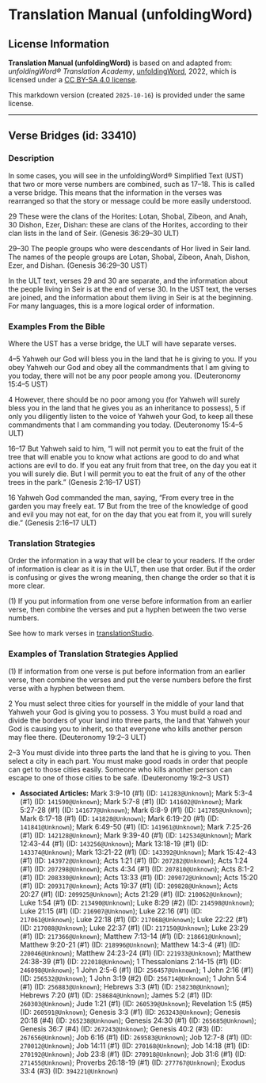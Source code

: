 # Translation Manual (unfoldingWord)

## License Information

**Translation Manual (unfoldingWord)** is based on and adapted from: _unfoldingWord® Translation Academy_, [unfoldingWord](https://unfoldingword.org/utw), 2022, which is licensed under a [CC BY-SA 4.0 license](https://creativecommons.org/licenses/by-sa/4.0/legalcode.en).

This markdown version (created `2025-10-16`) is provided under the same license.



--------------------------------

## Verse Bridges (id: 33410)

### Description

In some cases, you will see in the unfoldingWord® Simplified Text (UST) that two or more verse numbers are combined, such as 17–18\. This is called a verse bridge. This means that the information in the verses was rearranged so that the story or message could be more easily understood.

29 These were the clans of the Horites: Lotan, Shobal, Zibeon, and Anah, 30 Dishon, Ezer, Dishan: these are clans of the Horites, according to their clan lists in the land of Seir. (Genesis 36:29–30 ULT)

29–30 The people groups who were descendants of Hor lived in Seir land. The names of the people groups are Lotan, Shobal, Zibeon, Anah, Dishon, Ezer, and Dishan. (Genesis 36:29–30 UST)

In the ULT text, verses 29 and 30 are separate, and the information about the people living in Seir is at the end of verse 30\. In the UST text, the verses are joined, and the information about them living in Seir is at the beginning. For many languages, this is a more logical order of information.

### Examples From the Bible

Where the UST has a verse bridge, the ULT will have separate verses.

4–5 Yahweh our God will bless you in the land that he is giving to you. If you obey Yahweh our God and obey all the commandments that I am giving to you today, there will not be any poor people among you. (Deuteronomy 15:4–5 UST)

4 However, there should be no poor among you (for Yahweh will surely bless you in the land that he gives you as an inheritance to possess), 5 if only you diligently listen to the voice of Yahweh your God, to keep all these commandments that I am commanding you today. (Deuteronomy 15:4–5 ULT)

16–17 But Yahweh said to him, “I will not permit you to eat the fruit of the tree that will enable you to know what actions are good to do and what actions are evil to do. If you eat any fruit from that tree, on the day you eat it you will surely die. But I will permit you to eat the fruit of any of the other trees in the park.” (Genesis 2:16–17 UST)

16 Yahweh God commanded the man, saying, “From every tree in the garden you may freely eat. 17 But from the tree of the knowledge of good and evil you may not eat, for on the day that you eat from it, you will surely die.” (Genesis 2:16–17 ULT)

### Translation Strategies

Order the information in a way that will be clear to your readers. If the order of information is clear as it is in the ULT, then use that order. But if the order is confusing or gives the wrong meaning, then change the order so that it is more clear.

(1\) If you put information from one verse before information from an earlier verse, then combine the verses and put a hyphen between the two verse numbers.

See how to mark verses in [translationStudio](https://help.door43.org/en/knowledgebase/13-translationstudio-android/docs/24-marking-verses-in-translationstudio).

### Examples of Translation Strategies Applied

(1\) If information from one verse is put before information from an earlier verse, then combine the verses and put the verse numbers before the first verse with a hyphen between them.

2 You must select three cities for yourself in the middle of your land that Yahweh your God is giving you to possess. 3 You must build a road and divide the borders of your land into three parts, the land that Yahweh your God is causing you to inherit, so that everyone who kills another person may flee there. (Deuteronomy 19:2–3 ULT)

2–3 You must divide into three parts the land that he is giving to you. Then select a city in each part. You must make good roads in order that people can get to those cities easily. Someone who kills another person can escape to one of those cities to be safe. (Deuteronomy 19:2–3 UST)

* **Associated Articles:** Mark 3:9-10 (#1) (ID: `141283@Unknown`); Mark 5:3-4 (#1) (ID: `141590@Unknown`); Mark 5:7-8 (#1) (ID: `141602@Unknown`); Mark 5:27-28 (#1) (ID: `141677@Unknown`); Mark 6:8-9 (#1) (ID: `141785@Unknown`); Mark 6:17-18 (#1) (ID: `141828@Unknown`); Mark 6:19-20 (#1) (ID: `141841@Unknown`); Mark 6:49-50 (#1) (ID: `141961@Unknown`); Mark 7:25-26 (#1) (ID: `142128@Unknown`); Mark 9:39-40 (#1) (ID: `142534@Unknown`); Mark 12:43-44 (#1) (ID: `143256@Unknown`); Mark 13:18-19 (#1) (ID: `143374@Unknown`); Mark 13:21-22 (#1) (ID: `143392@Unknown`); Mark 15:42-43 (#1) (ID: `143972@Unknown`); Acts 1:21 (#1) (ID: `207282@Unknown`); Acts 1:24 (#1) (ID: `207298@Unknown`); Acts 4:34 (#1) (ID: `207810@Unknown`); Acts 8:1-2 (#1) (ID: `208330@Unknown`); Acts 13:33 (#1) (ID: `209072@Unknown`); Acts 15:20 (#1) (ID: `209317@Unknown`); Acts 19:37 (#1) (ID: `209828@Unknown`); Acts 20:27 (#1) (ID: `209925@Unknown`); Acts 21:29 (#1) (ID: `210062@Unknown`); Luke 1:54 (#1) (ID: `213490@Unknown`); Luke 8:29 (#2) (ID: `214598@Unknown`); Luke 21:15 (#1) (ID: `216907@Unknown`); Luke 22:16 (#1) (ID: `217061@Unknown`); Luke 22:18 (#1) (ID: `217068@Unknown`); Luke 22:22 (#1) (ID: `217088@Unknown`); Luke 22:37 (#1) (ID: `217150@Unknown`); Luke 23:29 (#1) (ID: `217366@Unknown`); Matthew 7:13-14 (#1) (ID: `218661@Unknown`); Matthew 9:20-21 (#1) (ID: `218996@Unknown`); Matthew 14:3-4 (#1) (ID: `220046@Unknown`); Matthew 24:23-24 (#1) (ID: `221933@Unknown`); Matthew 24:38-39 (#1) (ID: `222018@Unknown`); 1 Thessalonians 2:14-15 (#1) (ID: `246098@Unknown`); 1 John 2:5-6 (#1) (ID: `256457@Unknown`); 1 John 2:16 (#1) (ID: `256532@Unknown`); 1 John 3:19 (#2) (ID: `256714@Unknown`); 1 John 5:4 (#1) (ID: `256883@Unknown`); Hebrews 3:3 (#1) (ID: `258230@Unknown`); Hebrews 7:20 (#1) (ID: `258684@Unknown`); James 5:2 (#1) (ID: `260303@Unknown`); Jude 1:21 (#1) (ID: `260539@Unknown`); Revelation 1:5 (#5) (ID: `260591@Unknown`); Genesis 3:3 (#1) (ID: `263243@Unknown`); Genesis 20:18 (#4) (ID: `265238@Unknown`); Genesis 24:30 (#1) (ID: `265685@Unknown`); Genesis 36:7 (#4) (ID: `267243@Unknown`); Genesis 40:2 (#3) (ID: `267656@Unknown`); Job 6:16 (#1) (ID: `269583@Unknown`); Job 12:7-8 (#1) (ID: `270012@Unknown`); Job 14:11 (#1) (ID: `270168@Unknown`); Job 14:18 (#1) (ID: `270192@Unknown`); Job 23:8 (#1) (ID: `270918@Unknown`); Job 31:6 (#1) (ID: `271455@Unknown`); Proverbs 26:18-19 (#1) (ID: `277767@Unknown`); Exodus 33:4 (#3) (ID: `394221@Unknown`)

